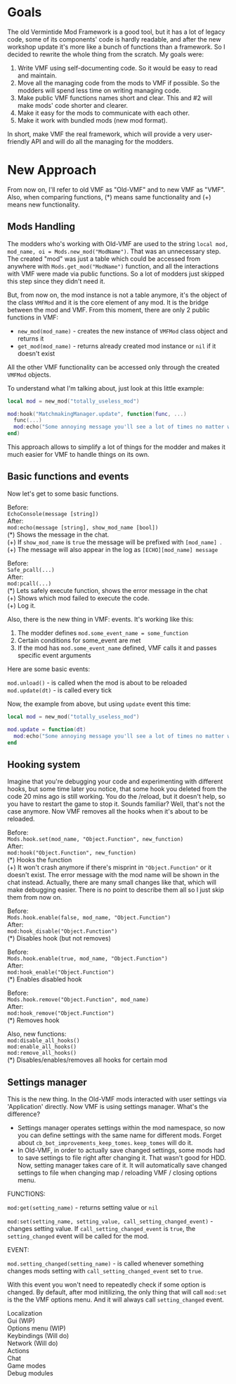 Goals
=====
The old Vermintide Mod Framework is a good tool, but it has a lot of legacy code, some of its components' code is hardly readable, and after the new workshop update it's more like a bunch of functions than a framework. So I decided to rewrite the whole thing from the scratch. My goals were:

1. Write VMF using self-documenting code. So it would be easy to read and maintain.  
2. Move all the managing code from the mods to VMF if possible. So the modders will spend less time on writing managing code.  
3. Make public VMF functions names short and clear. This and #2 will make mods' code shorter and clearer.  
4. Make it easy for the mods to communicate with each other.  
5. Make it work with bundled mods (new mod format).

In short, make VMF the real framework, which will provide a very user-friendly API and will do all the managing for the modders.

New Approach
============
From now on, I'll refer to old VMF as "Old-VMF" and to new VMF as "VMF".
Also, when comparing functions, (*) means same functionality and (+) means new functionality.

Mods Handling
-------------

The modders who's working with Old-VMF are used to the string `local mod, mod_name, oi = Mods.new_mod("ModName")`. That was an unnecessary step. The created "mod" was just a table which could be accessed from anywhere with `Mods.get_mod("ModName")` function, and all the interactions with VMF were made via public functions. So a lot of modders just skipped this step since they didn't need it.

But, from now on, the mod instance is not a table anymore, it's the object of the class `VMFMod` and it is the core element of any mod. It is the bridge between the mod and VMF. From this moment, there are only 2 public functions in VMF:

* `new_mod(mod_name)` - creates the new instance of `VMFMod` class object and returns it
* `get_mod(mod_name)` - returns already created mod instance or `nil` if it doesn't exist

All the other VMF functionality can be accessed only through the created `VMFMod` objects.

To understand what I'm talking about, just look at this little example:
```lua
local mod = new_mod("totally_useless_mod")

mod:hook("MatchmakingManager.update", function(func, ...)
  func(...)
  mod:echo("Some annoying message you'll see a lot of times no matter what")
end)
```
This approach allows to simplify a lot of things for the modder and makes it much easier for VMF to handle things on its own.

Basic functions and events
--------------------------

Now let's get to some basic functions.

Before:  
`EchoConsole(message [string])`  
After:  
`mod:echo(message [string], show_mod_name [bool])`  
(*) Shows the message in the chat.  
(+) If `show_mod_name` is `true` the message will be prefixed with `[mod_name] `.  
(+) The message will also appear in the log as `[ECHO][mod_name] message`

Before:  
`Safe_pcall(...)`  
After:  
`mod:pcall(...)`  
(*) Lets safely execute function, shows the error message in the chat  
(+) Shows which mod failed to execute the code.  
(+) Log it.

Also, there is the new thing in VMF: events. It's working like this:

1. The modder defines `mod.some_event_name = some_function`  
2. Certain conditions for some_event are met  
3. If the mod has `mod.some_event_name` defined, VMF calls it and passes specific event arguments  

Here are some basic events:

`mod.unload()` - is called when the mod is about to be reloaded  
`mod.update(dt)` - is called every tick

Now, the example from above, but using `update` event this time:  
```lua
local mod = new_mod("totally_useless_mod")

mod.update = function(dt)
  mod:echo("Some annoying message you'll see a lot of times no matter what")
end
```

Hooking system
--------------
Imagine that you're debugging your code and experimenting with different hooks, but some time later you notice, that some hook you deleted from the code 20 mins ago is still working. You do the /reload, but it doesn't help, so you have to restart the game to stop it. Sounds familiar? Well, that's not the case anymore. Now VMF removes all the hooks when it's about to be reloaded.

Before:  
`Mods.hook.set(mod_name, "Object.Function", new_function)`  
After:  
`mod:hook("Object.Function", new_function)`  
(*) Hooks the function  
(+) It won't crash anymore if there's misprint in `"Object.Function"` or it doesn't exist. The error message with the mod name will be shown in the chat instead. Actually, there are many small changes like that, which will make debugging easier. There is no point to describe them all so I just skip them from now on.

Before:  
`Mods.hook.enable(false, mod_name, "Object.Function")`  
After:  
`mod:hook_disable("Object.Function")`  
(*) Disables hook (but not removes)

Before:  
`Mods.hook.enable(true, mod_name, "Object.Function")`  
After:  
`mod:hook_enable("Object.Function")`  
(*) Enables disabled hook

Before:  
`Mods.hook.remove("Object.Function", mod_name)`  
After:  
`mod:hook_remove("Object.Function")`  
(*) Removes hook

Also, new functions:  
`mod:disable_all_hooks()`  
`mod:enable_all_hooks()`  
`mod:remove_all_hooks()`  
(*) Disables/enables/removes all hooks for certain mod


Settings manager
-------------------------
This is the new thing. In the Old-VMF mods interacted with user settings via 'Application' directly. Now VMF is using settings manager. What's the difference?

* Settings manager operates settings within the mod namespace, so now you can define settings with the same name for different mods. Forget about `cb_bot_improvements_keep_tomes`. `keep_tomes` will do it.
* In Old-VMF, in order to actually save changed settings, some mods had to save settings to file right after changing it. That wasn't good for HDD. Now, setting manager takes care of it. It will automatically save changed settings to file when changing map / reloading VMF / closing options menu.

FUNCTIONS:

`mod:get(setting_name)` - returns setting value or `nil`

`mod:set(setting_name, setting_value, call_setting_changed_event)` - changes setting value. If `call_setting_changed_event` is `true`, the `setting_changed` event will be called for the mod.

EVENT:

`mod.setting_changed(setting_name)` - is called whenever something changes mods setting with `call_setting_changed_event` set to `true`.

With this event you won't need to repeatedly check if some option is changed. By default, after mod initilizing, the only thing that will call `mod:set` is the the VMF options menu. And it will always call `setting_changed` event.



Localization  
Gui (WIP)  
Options menu (WIP)  
Keybindings (Will do)  
Network (Will do)  
Actions  
Chat  
Game modes  
Debug modules